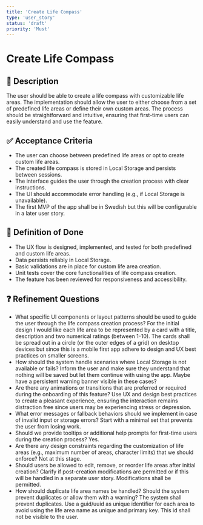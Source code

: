 ```yaml
---
title: 'Create Life Compass'
type: 'user_story'
status: 'draft'
priority: 'Must'
---
```


# Create Life Compass

## 📌 Description

The user should be able to create a life compass with customizable life areas. The implementation should allow the user to either choose from a set of predefined life areas or define their own custom areas. The process should be straightforward and intuitive, ensuring that first-time users can easily understand and use the feature.

## ✅ Acceptance Criteria

- The user can choose between predefined life areas or opt to create custom life areas.
- The created life compass is stored in Local Storage and persists between sessions.
- The interface guides the user through the creation process with clear instructions.
- The UI should accommodate error handling (e.g., if Local Storage is unavailable).
- The first MVP of the app shall be in Swedish but this will be configurable in a later user story.

## 🎯 Definition of Done

- The UX flow is designed, implemented, and tested for both predefined and custom life areas.
- Data persists reliably in Local Storage.
- Basic validations are in place for custom life area creation.
- Unit tests cover the core functionalities of life compass creation.
- The feature has been reviewed for responsiveness and accessibility.

## ❓ Refinement Questions

- What specific UI components or layout patterns should be used to guide the user through the life compass creation process? For the initial design I would like each life area to be represented by a card with a title, description and two numerical ratings (between 1-10). The cards shall be spread out in a circle (or the outer edges of a grid) on desktop devices but since this is a mobile first app adhere to design and UX best practices on smaller screens.
- How should the system handle scenarios where Local Storage is not available or fails? Inform the user and make sure they understand that nothing will be saved but let them continue with using the app. Maybe have a persistent warning banner visible in these cases?
- Are there any animations or transitions that are preferred or required during the onboarding of this feature? Use UX and design best practices to create a pleasant experience, ensuring the interaction remains distraction free since users may be experiencing stress or depression.
- What error messages or fallback behaviors should we implement in case of invalid input or storage errors? Start with a minimal set that prevents the user from losing work.
- Should we provide tooltips or additional help prompts for first-time users during the creation process? Yes.
- Are there any design constraints regarding the customization of life areas (e.g., maximum number of areas, character limits) that we should enforce? Not at this stage.
- Should users be allowed to edit, remove, or reorder life areas after initial creation? Clarify if post-creation modifications are permitted or if this will be handled in a separate user story. Modifications shall be permitted.
- How should duplicate life area names be handled? Should the system prevent duplicates or allow them with a warning? The system shall prevent duplicates. Use a guid/uuid as unique identifier for each area to avoid using the life area name as unique and primary key. This id shall not be visible to the user.

